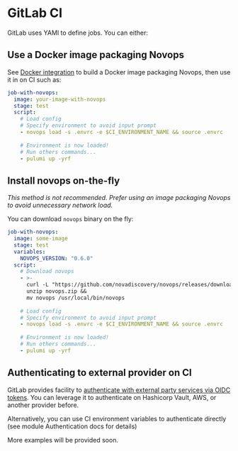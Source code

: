 # GitLab CI

GitLab uses YAMl to define jobs. You can either:

## Use a Docker image packaging Novops

See [Docker integration](docker.md) to build a Docker image packaging Novops, then use it in on CI such as:

```yaml
job-with-novops:
  image: your-image-with-novops
  stage: test
  script:
    # Load config
    # Specify environment to avoid input prompt
    - novops load -s .envrc -e $CI_ENVIRONMENT_NAME && source .envrc
    
    # Environment is now loaded!
    # Run others commands...
    - pulumi up -yrf
```

## Install novops on-the-fly

_This method is not recommended. Prefer using an image packaging Novops to avoid unnecessary network load._

You can download `novops` binary on the fly:

```yaml
job-with-novops:
  image: some-image
  stage: test
  variables:
    NOVOPS_VERSION: "0.6.0"
  script:
    # Download novops
    - >-
      curl -L "https://github.com/novadiscovery/novops/releases/download/v${NOVOPS_VERSION}/novops-X64-Linux.zip" -o novops.zip &&
      unzip novops.zip &&
      mv novops /usr/local/bin/novops
    
    # Load config
    # Specify environment to avoid input prompt
    - novops load -s .envrc -e $CI_ENVIRONMENT_NAME && source .envrc
    
    # Environment is now loaded!
    # Run others commands...
    - pulumi up -yrf
```


## Authenticating to external provider on CI

GitLab provides facility to [authenticate with external party services via OIDC tokens](https://docs.gitlab.com/ee/ci/secrets/id_token_authentication.html). You can leverage it to authenticate on Hashicorp Vault, AWS, or another provider before.

Alternatively, you can use CI environment variables to authenticate directly (see module Authentication docs for details)

More examples will be provided soon. 